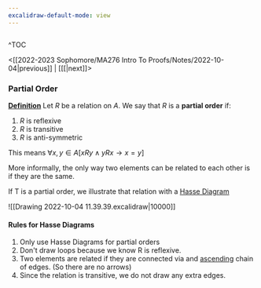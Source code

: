 ```yaml
---
excalidraw-default-mode: view
---
```



```toc

```

^TOC

<[[2022-2023 Sophomore/MA276 Intro To Proofs/Notes/2022-10-04|previous]] | [[[|next]]>

### Partial Order

**<u>Definition</u>** Let $R$ be a relation on $A$. We say that $R$ is a **partial order** if:
1. $R$ is reflexive
2. $R$ is transitive
3. $R$ is anti-symmetric

This means $\forall x,y \in A[xRy\land yRx \to x=y]$

More informally, the only way two elements can be related to each other is if they are the same.


If T is a partial order, we illustrate that relation with a <u>Hasse Diagram</u>

![[Drawing 2022-10-04 11.39.39.excalidraw|10000]]


#### Rules for Hasse Diagrams
1. Only use Hasse Diagrams for partial orders
2. Don't draw loops because we know R is reflexive.
3. Two elements are related if they are connected via and <u>ascending</u> chain of edges. (So there are no arrows)
4. Since the relation is transitive, we do not draw any extra edges.

